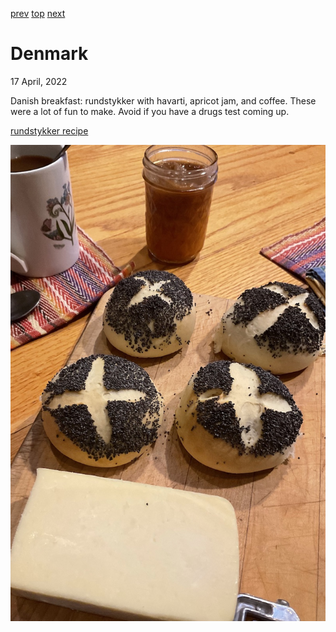 [prev](../c/czech.md)
[top](../index.md)
[next](djibouti.md)
# Denmark
17 April, 2022


Danish breakfast: rundstykker with havarti, apricot jam, and coffee. These were a lot of fun to make. Avoid if you have a drugs test coming up.

[rundstykker recipe](https://nordicfoodliving.com/danish-breakfast-buns-rundstykker/)

![breakfast](images/denmark.jpeg)
